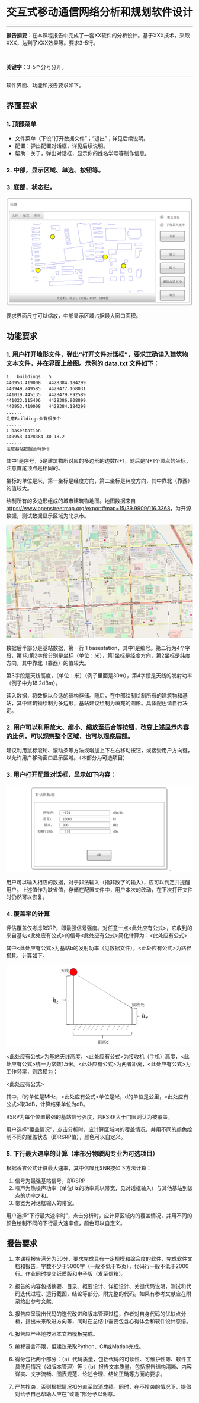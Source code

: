 # 交互式移动通信网络分析和规划软件设计

- - -

**报告摘要**：在本课程报告中完成了一套XX软件的分析设计。基于XXX技术，采取XXX，达到了XXX效果等。要求3-5行。

<br>

**关键字**：3-5个分号分开。

- - -

软件界面、功能和报告要求如下。

## 界面要求

### 1. 顶部菜单

* 文件菜单（下设“打开数据文件”；“退出”；详见后续说明。
* 配置：弹出配置对话框，详见后续说明。
* 帮助：关于，弹出对话框，显示你的姓名学号等制作信息。

### 2. 中部，显示区域、单选、按钮等。

### 3. 底部，状态栏。

![Alternate text](./README_sources/image1-1.jpg)

要求界面尺寸可以缩放，中部显示区域占据最大窗口面积。

## 功能要求

### 1. 用户打开地形文件，弹出“打开文件对话框”，要求正确读入建筑物文本文件，并在界面上绘图。示例的 data.txt 文件如下：

``` text
1   buildings   5
440953.419008   4428384.184299
440949.749585   4428477.168031
441019.445135   4428479.892589
441023.115406   4428386.908899
440953.419008   4428384.184299
......
注意Buildings会有很多个
......
1 basestation
440953 4428384 30 18.2
......
注意基站数据会有多个
```

其中1是序号，5是建筑物所对应的多边形的边数N+1，随后是N+1个顶点的坐标，注意首尾顶点是相同的。

坐标的单位是米，第一坐标是经度方向，第二坐标是纬度方向，其中靠北（靠西）的值较大。

绘制所有的多边形组成的城市建筑物地图。地图数据来自<https://www.openstreetmap.org/export#map=15/39.9909/116.3368>，为开源数据，测试数据显示区域为北京市。

![Alternate text](./README_sources/image1-2.png)

数据后半部分是基站数据，第一行 1 basestation，其中1是编号。第二行为4个字段，第1和第2字段分别是坐标（单位：米），第1坐标是经度方向，第2坐标是纬度方向，其中靠北（靠西）的值较大。

第3字段是天线高度，（单位：米）（例子里面是30m），第4字段是天线的发射功率（例子中为18.2dBm）。

读入数据，将数据以合适的结构存储。随后，在中部绘制绘制所有的建筑物和基站，其中建筑物绘制为多边形，基站建议绘制为填充的圆形。具体配色请自行决定。

### 2. 用户可以利用放大、缩小、缩放至适合等按钮，改变上述显示内容的比例，可以观察整个区域，也可以观察局部。

建议利用鼠标滚轮、滚动条等方法或增加上下左右移动按钮，或接受用户方向键，以允许用户移动窗口显示区域。（本部分为可选项目）

### 3. 用户打开配置对话框，显示如下内容：

![Alternate text](./README_sources/image1-3.jpg)

用户可以输入相应的数据，对于非法输入（指非数字的输入），应可以判定并提醒用户。上述值作为缺省值，存储在配置文件中，用户本次的改动，在下次打开文件时仍然可以恢复。

### 4. 覆盖率的计算

评估覆盖仅考虑RSRP，即最强信号强度。对任意一点<此处应有公式>，它收到的来自基站<此处应有公式>的信号<此处应有公式>简化计算为：<此处应有公式>

其中<此处应有公式>为基站b的发射功率（见数据文件），<此处应有公式>为路径损耗，计算如下。

![Alternate text](./README_sources/image1-4.jpg)

<此处应有公式>为基站天线高度，<此处应有公式>为接收机（手机）高度，<此处应有公式>统一为常数1.5米。<此处应有公式>为两者距离，<此处应有公式>为工作频率，则路损为：

<此处应有公式>

其中，f的单位是MHz，<此处应有公式>单位是米，d的单位是公里，<此处应有公式>取3dB，计算结果单位为dB。

RSRP为每个位置最强的基站信号强度，若RSRP大于门限则认为被覆盖。

用户选择“覆盖情况”，点击分析时，应计算区域内的覆盖情况，并用不同的颜色绘制不同的覆盖状态（即RSRP值），颜色可以自定义。

### 5. 下行最大速率的计算（本部分物联网专业为可选项目）

根据香农公式计算最大速率，其中信噪比SNR按如下方法计算：

  1. 信号为最强基站信号，即RSRP
  2. 噪声为热噪声功率（单位Hz的功率乘以带宽，见对话框输入）与其他基站到该点的功率之和。
  3. 带宽为对话框输入的带宽。

用户选择“下行最大速率时”，点击分析时，应计算区域内的覆盖情况，并用不同的颜色绘制不同的下行最大速率值，颜色可以自定义。

## 报告要求

1. 本课程报告满分为50分，要求完成具有一定规模和综合度的软件，完成软件文档和报告，字数不少于5000字（一般不低于15页），代码行一般不低于2000行。作业同时提交纸质版和电子版（发至信箱）。

2. 报告的内容包括摘要、目录、概要设计、详细设计、关键代码说明，测试和代码迭代过程、运行截图，结论等部分。附完整的代码。如果有参考文献应在附录给出参考文献。

3. 报告应呈现出代码的迭代改进和版本管理过程，作者对自身代码的优缺点分析，指出未来改进方向等，同时在总结中需要包含心得体会和软件设计感悟。

4. 报告应严格地按照本文档模板完成。

5. 编程语言不限，但建议采取Python、C#或Matlab完成。

6. 得分包括两个部分：（a）代码质量，包括代码的可读性、可维护性等、软件工具使用情况（如版本管理）等；（b）报告文本质量，包括报告结构清晰、内容详实、文字流畅、图表规范、论述合理、结论正确等方面的要求。

7. 严禁抄袭，否则根据情况扣分直至取消成绩。同时，在不抄袭的情况下，提倡对给予自己帮助人应在“致谢”部分予以谢意。
